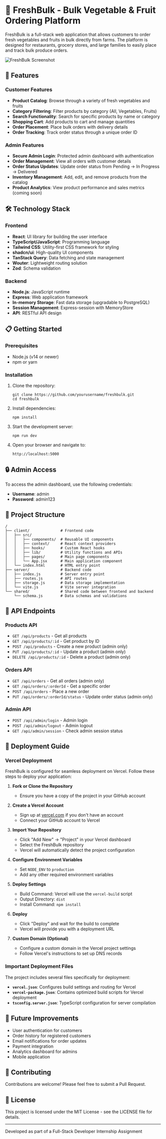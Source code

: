 # 🥦 FreshBulk - Bulk Vegetable & Fruit Ordering Platform

FreshBulk is a full-stack web application that allows customers to order fresh vegetables and fruits in bulk directly from farms. The platform is designed for restaurants, grocery stores, and large families to easily place and track bulk produce orders.

![FreshBulk Screenshot](screenshot.png)

## 🚀 Features

### Customer Features
- **Product Catalog**: Browse through a variety of fresh vegetables and fruits
- **Category Filtering**: Filter products by category (All, Vegetables, Fruits)
- **Search Functionality**: Search for specific products by name or category
- **Shopping Cart**: Add products to cart and manage quantities
- **Order Placement**: Place bulk orders with delivery details
- **Order Tracking**: Track order status through a unique order ID

### Admin Features
- **Secure Admin Login**: Protected admin dashboard with authentication
- **Order Management**: View all orders with customer details
- **Order Status Updates**: Update order status from Pending → In Progress → Delivered
- **Inventory Management**: Add, edit, and remove products from the catalog
- **Product Analytics**: View product performance and sales metrics (coming soon)

## 🛠️ Technology Stack

### Frontend
- **React**: UI library for building the user interface
- **TypeScript/JavaScript**: Programming language
- **Tailwind CSS**: Utility-first CSS framework for styling
- **shadcn/ui**: High-quality UI components
- **TanStack Query**: Data fetching and state management
- **Wouter**: Lightweight routing solution
- **Zod**: Schema validation

### Backend
- **Node.js**: JavaScript runtime
- **Express**: Web application framework
- **In-memory Storage**: Fast data storage (upgradable to PostgreSQL)
- **Session Management**: Express-session with MemoryStore
- **API**: RESTful API design

## 📋 Getting Started

### Prerequisites
- Node.js (v14 or newer)
- npm or yarn

### Installation

1. Clone the repository:
   ```
   git clone https://github.com/yourusername/freshbulk.git
   cd freshbulk
   ```

2. Install dependencies:
   ```
   npm install
   ```

3. Start the development server:
   ```
   npm run dev
   ```

4. Open your browser and navigate to:
   ```
   http://localhost:5000
   ```

## 🔒 Admin Access

To access the admin dashboard, use the following credentials:

- **Username**: admin
- **Password**: admin123

## 🌟 Project Structure

```
/
├── client/              # Frontend code
│   ├── src/
│   │   ├── components/  # Reusable UI components
│   │   ├── context/     # React context providers
│   │   ├── hooks/       # Custom React hooks
│   │   ├── lib/         # Utility functions and APIs
│   │   ├── pages/       # Main page components
│   │   └── App.jsx      # Main application component
│   └── index.html       # HTML entry point
├── server/              # Backend code
│   ├── index.js         # Server entry point
│   ├── routes.js        # API routes
│   ├── storage.js       # Data storage implementation
│   └── vite.js          # Vite server integration
└── shared/              # Shared code between frontend and backend
    └── schema.js        # Data schemas and validations
```

## 🔄 API Endpoints

### Products API
- `GET /api/products` - Get all products
- `GET /api/products/:id` - Get product by ID
- `POST /api/products` - Create a new product (admin only)
- `PUT /api/products/:id` - Update a product (admin only)
- `DELETE /api/products/:id` - Delete a product (admin only)

### Orders API
- `GET /api/orders` - Get all orders (admin only)
- `GET /api/orders/:orderId` - Get a specific order
- `POST /api/orders` - Place a new order
- `PUT /api/orders/:orderId/status` - Update order status (admin only)

### Admin API
- `POST /api/admin/login` - Admin login
- `POST /api/admin/logout` - Admin logout
- `GET /api/admin/session` - Check admin session status

## 🚀 Deployment Guide

### Vercel Deployment

FreshBulk is configured for seamless deployment on Vercel. Follow these steps to deploy your application:

1. **Fork or Clone the Repository**
   - Ensure you have a copy of the project in your GitHub account

2. **Create a Vercel Account**
   - Sign up at [vercel.com](https://vercel.com) if you don't have an account
   - Connect your GitHub account to Vercel

3. **Import Your Repository**
   - Click "Add New" → "Project" in your Vercel dashboard
   - Select the FreshBulk repository
   - Vercel will automatically detect the project configuration

4. **Configure Environment Variables**
   - Set `NODE_ENV` to `production`
   - Add any other required environment variables

5. **Deploy Settings**
   - Build Command: Vercel will use the `vercel-build` script
   - Output Directory: `dist`
   - Install Command: `npm install`

6. **Deploy**
   - Click "Deploy" and wait for the build to complete
   - Vercel will provide you with a deployment URL

7. **Custom Domain (Optional)**
   - Configure a custom domain in the Vercel project settings
   - Follow Vercel's instructions to set up DNS records

### Important Deployment Files

The project includes several files specifically for deployment:

- **`vercel.json`**: Configures build settings and routing for Vercel
- **`vercel-package.json`**: Contains optimized build scripts for Vercel deployment
- **`tsconfig.server.json`**: TypeScript configuration for server compilation

## 📝 Future Improvements

- User authentication for customers
- Order history for registered customers
- Email notifications for order updates
- Payment integration
- Analytics dashboard for admins
- Mobile application

## 🤝 Contributing

Contributions are welcome! Please feel free to submit a Pull Request.

## 📄 License

This project is licensed under the MIT License - see the LICENSE file for details.

---

Developed as part of a Full-Stack Developer Internship Assignment